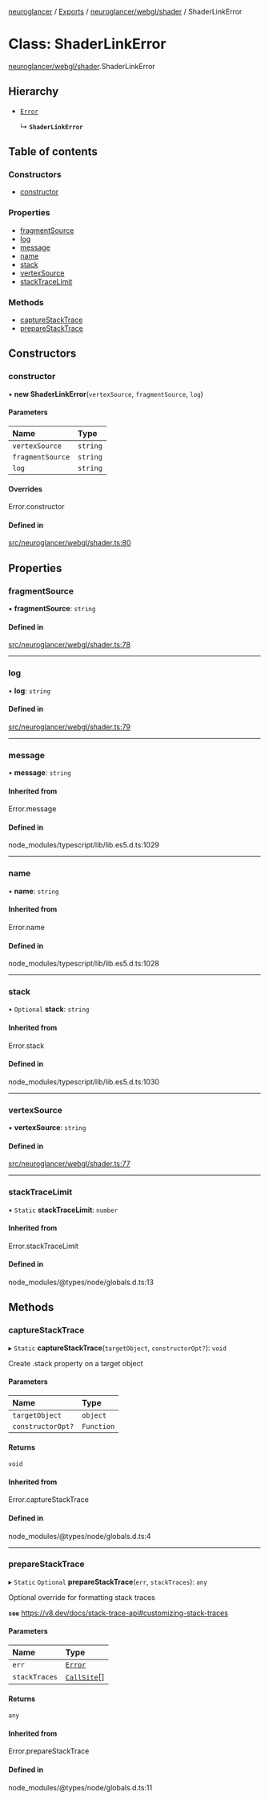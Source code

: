[neuroglancer](../README.md) / [Exports](../modules.md) / [neuroglancer/webgl/shader](../modules/neuroglancer_webgl_shader.md) / ShaderLinkError

# Class: ShaderLinkError

[neuroglancer/webgl/shader](../modules/neuroglancer_webgl_shader.md).ShaderLinkError

## Hierarchy

- [`Error`](../modules/main_module._internal_.md#error)

  ↳ **`ShaderLinkError`**

## Table of contents

### Constructors

- [constructor](neuroglancer_webgl_shader.ShaderLinkError.md#constructor)

### Properties

- [fragmentSource](neuroglancer_webgl_shader.ShaderLinkError.md#fragmentsource)
- [log](neuroglancer_webgl_shader.ShaderLinkError.md#log)
- [message](neuroglancer_webgl_shader.ShaderLinkError.md#message)
- [name](neuroglancer_webgl_shader.ShaderLinkError.md#name)
- [stack](neuroglancer_webgl_shader.ShaderLinkError.md#stack)
- [vertexSource](neuroglancer_webgl_shader.ShaderLinkError.md#vertexsource)
- [stackTraceLimit](neuroglancer_webgl_shader.ShaderLinkError.md#stacktracelimit)

### Methods

- [captureStackTrace](neuroglancer_webgl_shader.ShaderLinkError.md#capturestacktrace)
- [prepareStackTrace](neuroglancer_webgl_shader.ShaderLinkError.md#preparestacktrace)

## Constructors

### constructor

• **new ShaderLinkError**(`vertexSource`, `fragmentSource`, `log`)

#### Parameters

| Name | Type |
| :------ | :------ |
| `vertexSource` | `string` |
| `fragmentSource` | `string` |
| `log` | `string` |

#### Overrides

Error.constructor

#### Defined in

[src/neuroglancer/webgl/shader.ts:80](https://github.com/ActiveBrainAtlas2/neuroglancer/blob/034b457d/src/neuroglancer/webgl/shader.ts#L80)

## Properties

### fragmentSource

• **fragmentSource**: `string`

#### Defined in

[src/neuroglancer/webgl/shader.ts:78](https://github.com/ActiveBrainAtlas2/neuroglancer/blob/034b457d/src/neuroglancer/webgl/shader.ts#L78)

___

### log

• **log**: `string`

#### Defined in

[src/neuroglancer/webgl/shader.ts:79](https://github.com/ActiveBrainAtlas2/neuroglancer/blob/034b457d/src/neuroglancer/webgl/shader.ts#L79)

___

### message

• **message**: `string`

#### Inherited from

Error.message

#### Defined in

node_modules/typescript/lib/lib.es5.d.ts:1029

___

### name

• **name**: `string`

#### Inherited from

Error.name

#### Defined in

node_modules/typescript/lib/lib.es5.d.ts:1028

___

### stack

• `Optional` **stack**: `string`

#### Inherited from

Error.stack

#### Defined in

node_modules/typescript/lib/lib.es5.d.ts:1030

___

### vertexSource

• **vertexSource**: `string`

#### Defined in

[src/neuroglancer/webgl/shader.ts:77](https://github.com/ActiveBrainAtlas2/neuroglancer/blob/034b457d/src/neuroglancer/webgl/shader.ts#L77)

___

### stackTraceLimit

▪ `Static` **stackTraceLimit**: `number`

#### Inherited from

Error.stackTraceLimit

#### Defined in

node_modules/@types/node/globals.d.ts:13

## Methods

### captureStackTrace

▸ `Static` **captureStackTrace**(`targetObject`, `constructorOpt?`): `void`

Create .stack property on a target object

#### Parameters

| Name | Type |
| :------ | :------ |
| `targetObject` | `object` |
| `constructorOpt?` | `Function` |

#### Returns

`void`

#### Inherited from

Error.captureStackTrace

#### Defined in

node_modules/@types/node/globals.d.ts:4

___

### prepareStackTrace

▸ `Static` `Optional` **prepareStackTrace**(`err`, `stackTraces`): `any`

Optional override for formatting stack traces

**`see`** https://v8.dev/docs/stack-trace-api#customizing-stack-traces

#### Parameters

| Name | Type |
| :------ | :------ |
| `err` | [`Error`](../modules/main_module._internal_.md#error) |
| `stackTraces` | [`CallSite`](../interfaces/neuroglancer_datasource._internal_.CallSite.md)[] |

#### Returns

`any`

#### Inherited from

Error.prepareStackTrace

#### Defined in

node_modules/@types/node/globals.d.ts:11
